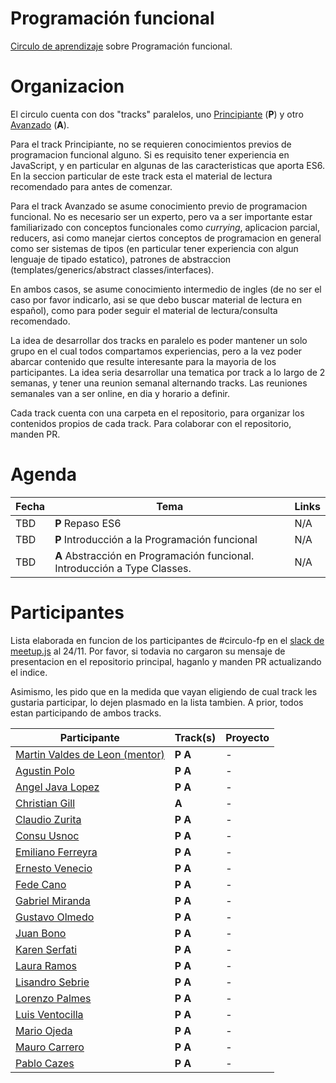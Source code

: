 # Programación funcional

[Circulo de aprendizaje](https://github.com/circulo-aprendizaje/organizacion) sobre Programación funcional.

# Organizacion

El circulo cuenta con dos "tracks" paralelos, uno [Principiante](https://github.com/circulo-aprendizaje/programacion-funcional/tree/master/principiante) (**P**) y otro [Avanzado](https://github.com/circulo-aprendizaje/programacion-funcional/tree/master/avanzado) (**A**).

Para el track Principiante, no se requieren conocimientos previos de programacion funcional alguno. Si es requisito tener experiencia en JavaScript, y en particular en algunas de las caracteristicas que aporta ES6. En la seccion particular de este track esta el material de lectura recomendado para antes de comenzar.

Para el track Avanzado se asume conocimiento previo de programacion funcional. No es necesario ser un experto, pero va a ser importante estar familiarizado con conceptos funcionales como _currying_, aplicacion parcial, reducers, asi como manejar ciertos conceptos de programacion en general como ser sistemas de tipos (en particular tener experiencia con algun lenguaje de tipado estatico), patrones de abstraccion (templates/generics/abstract classes/interfaces).

En ambos casos, se asume conocimiento intermedio de ingles (de no ser el caso por favor indicarlo, asi se que debo buscar material de lectura en español), como para poder seguir el material de lectura/consulta recomendado.

La idea de desarrollar dos tracks en paralelo es poder mantener un solo grupo en el cual todos compartamos experiencias, pero a la vez poder abarcar contenido que resulte interesante para la mayoria de los participantes. La idea seria desarrollar una tematica por track a lo largo de 2 semanas, y tener una reunion semanal alternando tracks. Las reuniones semanales van a ser online, en dia y horario a definir.

Cada track cuenta con una carpeta en el repositorio, para organizar los contenidos propios de cada track. Para colaborar con el repositorio, manden PR.

# Agenda

Fecha | Tema | Links
--- | --- | ---
TBD | **P** Repaso ES6 | N/A
TBD | **P** Introducción a la Programación funcional | N/A
TBD | **A** Abstracción en Programación funcional. Introducción a Type Classes. | N/A

# Participantes

Lista elaborada en funcion de los participantes de #circulo-fp en el [slack de meetup.js](http://slack.meetupjs.com.ar) al 24/11. Por favor, si todavia no cargaron su mensaje de presentacion en el repositorio principal, haganlo y manden PR actualizando el indice.

Asimismo, les pido que en la medida que vayan eligiendo de cual track les gustaria participar, lo dejen plasmado en la lista tambien. A prior, todos estan participando de ambos tracks.

Participante | Track(s) | Proyecto
--- | --- | ---
[Martin Valdes de Leon (mentor)](https://github.com/circulo-aprendizaje/organizacion/blob/master/mensajes/martin_valdes_de_leon.md) | **P** **A** | -
[Agustin Polo](https://github.com/circulo-aprendizaje/organizacion/blob/master/mensajes/claudio_zurita.md) | **P** **A** | -
[Angel Java Lopez](https://github.com/circulo-aprendizaje/organizacion/blob/master/mensajes/ajlopez_aprendiz.md) | **P** **A** | -
[Christian Gill](https://github.com/circulo-aprendizaje/organizacion/blob/master/mensajes/christian_gill_estudiante.md) | **A** | -
[Claudio Zurita](https://github.com/circulo-aprendizaje/organizacion/blob/master/mensajes/claudio_zurita.md) | **P** **A** | -
[Consu Usnoc](https://github.com/circulo-aprendizaje/organizacion/blob/master/mensajes/MISSING.md) | **P** **A** | -
[Emiliano Ferreyra](https://github.com/circulo-aprendizaje/organizacion/blob/master/mensajes/MISSING.md) | **P** **A** | -
[Ernesto Venecio](https://github.com/circulo-aprendizaje/organizacion/blob/master/mensajes/MISSING.md) | **P** **A** | -
[Fede Cano](https://github.com/circulo-aprendizaje/organizacion/blob/master/mensajes/MISSING.md) | **P** **A** | -
[Gabriel Miranda](https://github.com/circulo-aprendizaje/organizacion/blob/master/mensajes/MISSING.md) | **P** **A** | -
[Gustavo Olmedo](https://github.com/circulo-aprendizaje/organizacion/blob/master/mensajes/gustavo_olmedo.md) | **P** **A** | -
[Juan Bono](https://github.com/circulo-aprendizaje/organizacion/blob/master/mensajes/juanbono.md) | **P** **A** | -
[Karen Serfati](https://github.com/circulo-aprendizaje/organizacion/blob/master/mensajes/keyserfati.md) | **P** **A** | -
[Laura Ramos](https://github.com/circulo-aprendizaje/organizacion/blob/master/mensajes/MISSING.md) | **P** **A** | -
[Lisandro Sebrie](https://github.com/circulo-aprendizaje/organizacion/blob/master/mensajes/MISSING.md) | **P** **A** | -
[Lorenzo Palmes](https://github.com/circulo-aprendizaje/organizacion/blob/master/mensajes/lpalmes.md) | **P** **A** | -
[Luis Ventocilla](https://github.com/circulo-aprendizaje/organizacion/blob/master/mensajes/MISSING.md) | **P** **A** | -
[Mario Ojeda](https://github.com/circulo-aprendizaje/organizacion/blob/master/mensajes/mario_ojeda.md) | **P** **A** | -
[Mauro Carrero](https://github.com/circulo-aprendizaje/organizacion/blob/master/mensajes/mauro_carrero.md) | **P** **A** | -
[Pablo Cazes](https://github.com/circulo-aprendizaje/organizacion/blob/master/mensajes/pablo_cazes.md) | **P** **A** | -
